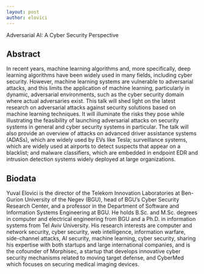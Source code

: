 ```yaml
---
layout: post
author: elovici
---
```

Adversarial AI: A Cyber Security Perspective

## Abstract
In recent years, machine learning algorithms and, more specifically, deep learning algorithms have been widely used in many fields, including cyber security. However, machine learning systems are vulnerable to adversarial attacks, and this limits the application of machine learning, particularly in dynamic, adversarial environments, such as the cyber security domain where actual adversaries exist. This talk will shed light on the latest research on adversarial attacks against security solutions based on machine learning techniques. It will illuminate the risks they pose while illustrating the feasibility of launching adversarial attacks on security systems in general and cyber security systems in particular. The talk will also provide an overview of attacks on advanced driver assistance systems (ADASs), which are widely used by EVs like Tesla; surveillance systems, which are widely used at airports to detect suspects that appear on a blacklist; and malware classifiers, which are embedded in endpoint EDR and intrusion detection systems widely deployed at large organizations. 

## Biodata
Yuval Elovici is the director of the Telekom Innovation Laboratories at Ben-Gurion University of the Negev (BGU), head of BGU’s Cyber Security Research Center, and a professor in the Department of Software and Information Systems Engineering at BGU. He holds B.Sc. and M.Sc. degrees in computer and electrical engineering from BGU and a Ph.D. in information systems from Tel Aviv University. His research interests are computer and network security, cyber security, web intelligence, information warfare, side-channel attacks, AI security, machine learning, cyber security, sharing his expertise with both startups and large international companies, and is the cofounder of Morphisec, a startup that develops innovative cyber security mechanisms related to moving target defense, and CyberMed which focuses on securing medical imaging devices.
